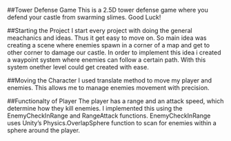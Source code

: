 ##Tower Defense Game
This is a 2.5D tower defense game where you defend your castle from swarming slimes. Good Luck!

##Starting the Project
I start every project with doing the general meachanics and ideas. Thus it get easy to move on.
So main idea was creating a scene where enemies spawn in a corner of a map and get to other corner to damage our castle. In order to implement this idea i created a waypoint system where enemies can follow a certain path. With this system onether level could get created with ease.

##Moving the Character
I used translate method to move my player and enemies. This allows me to manage enemies movement with precision.

##Functionalty of Player
The player has a range and an attack speed, which determine how they kill enemies. I implemented this using the EnemyCheckInRange and RangeAttack functions. EnemyCheckInRange uses Unity’s Physics.OverlapSphere function to scan for enemies within a sphere around the player.
